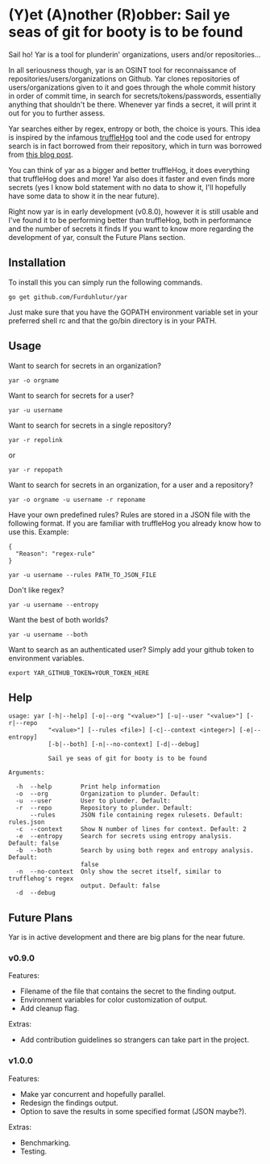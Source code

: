 # (Y)et (A)nother (R)obber: Sail ye seas of git for booty is to be found
Sail ho! Yar is a tool for plunderin' organizations, users and/or repositories...

In all seriousness though, yar is an OSINT tool for reconnaissance of repositories/users/organizations on Github. Yar clones repositories of users/organizations given to it
and goes through the whole commit history in order of commit time, in search for secrets/tokens/passwords, essentially anything that shouldn't be there. Whenever yar finds a secret,
it will print it out for you to further assess.

Yar searches either by regex, entropy or both, the choice is yours. This idea is inspired by the infamous [truffleHog](https://github.com/dxa4481/truffleHog) tool and the code used
for entropy search is in fact borrowed from their repository, which in turn was borrowed from [this blog post](http://blog.dkbza.org/2007/05/scanning-data-for-entropy-anomalies.html).

You can think of yar as a bigger and better truffleHog, it does everything that truffleHog does and more! Yar also does it faster and even finds more secrets (yes I know bold statement with no data to show it, I'll hopefully have some data to show it in the near future).

Right now yar is in early development (v0.8.0), however it is still usable and I've found it to be performing better than truffleHog, both in performance and the number of secrets it finds
If you want to know more regarding the development of yar, consult the Future Plans section.

## Installation
To install this you can simply run the following commands.
```
go get github.com/Furduhlutur/yar
```

Just make sure that you have the GOPATH environment variable set in your preferred shell rc and that the go/bin directory is in your PATH.

## Usage
Want to search for secrets in an organization?
```
yar -o orgname
```

Want to search for secrets for a user?
```
yar -u username
```

Want to search for secrets in a single repository?
```
yar -r repolink
```
or
```
yar -r repopath
```

Want to search for secrets in an organization, for a user and a repository?
```
yar -o orgname -u username -r reponame
```

Have your own predefined rules?
Rules are stored in a JSON file with the following format. If you are familiar with truffleHog you already know how to use this. Example:
```
{
  "Reason": "regex-rule"
}
```

```
yar -u username --rules PATH_TO_JSON_FILE
```

Don't like regex?
```
yar -u username --entropy
```

Want the best of both worlds?
```
yar -u username --both
```

Want to search as an authenticated user? Simply add your github token to environment variables.
```
export YAR_GITHUB_TOKEN=YOUR_TOKEN_HERE
```

## Help
```
usage: yar [-h|--help] [-o|--org "<value>"] [-u|--user "<value>"] [-r|--repo
           "<value>"] [--rules <file>] [-c|--context <integer>] [-e|--entropy]
           [-b|--both] [-n|--no-context] [-d|--debug]

           Sail ye seas of git for booty is to be found

Arguments:

  -h  --help        Print help information
  -o  --org         Organization to plunder. Default: 
  -u  --user        User to plunder. Default: 
  -r  --repo        Repository to plunder. Default: 
      --rules       JSON file containing regex rulesets. Default: rules.json
  -c  --context     Show N number of lines for context. Default: 2
  -e  --entropy     Search for secrets using entropy analysis. Default: false
  -b  --both        Search by using both regex and entropy analysis. Default:
                    false
  -n  --no-context  Only show the secret itself, similar to trufflehog's regex
                    output. Default: false
  -d  --debug  
```

## Future Plans
Yar is in active development and there are big plans for the near future.

### v0.9.0
Features:
+ Filename of the file that contains the secret to the finding output.
+ Environment variables for color customization of output.
+ Add cleanup flag.

Extras:
+ Add contribution guidelines so strangers can take part in the project.

### v1.0.0
Features:
+ Make yar concurrent and hopefully parallel.
+ Redesign the findings output.
+ Option to save the results in some specified format (JSON maybe?).

Extras:
+ Benchmarking.
+ Testing.

